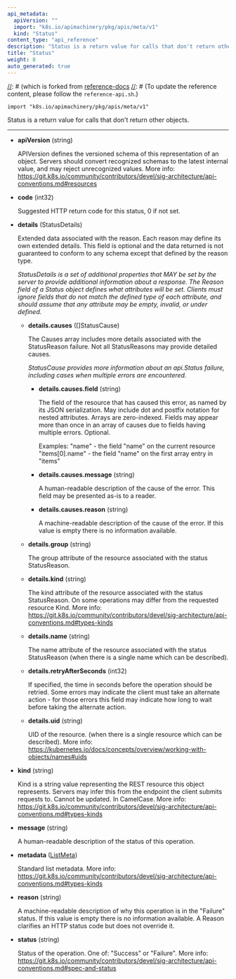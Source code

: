 ```yaml
---
api_metadata:
  apiVersion: ""
  import: "k8s.io/apimachinery/pkg/apis/meta/v1"
  kind: "Status"
content_type: "api_reference"
description: "Status is a return value for calls that don't return other objects."
title: "Status"
weight: 8
auto_generated: true
---
```


[//]: # (The file is auto-generated from the Go source code of the component using a generic generator,)
[//]: # (which is forked from [reference-docs](https://github.com/kubernetes-sigs/reference-docs.)
[//]: # (To update the reference content, please follow the `reference-api.sh`.)

`import "k8s.io/apimachinery/pkg/apis/meta/v1"`

Status is a return value for calls that don't return other objects.

<hr/>

- **apiVersion** (string)

  APIVersion defines the versioned schema of this representation of an object. Servers should convert recognized schemas to the latest internal value, and may reject unrecognized values. More info: https://git.k8s.io/community/contributors/devel/sig-architecture/api-conventions.md#resources

- **code** (int32)

  Suggested HTTP return code for this status, 0 if not set.

- **details** (StatusDetails)

  Extended data associated with the reason.  Each reason may define its own extended details. This field is optional and the data returned is not guaranteed to conform to any schema except that defined by the reason type.

  <a name="StatusDetails"></a>

  *StatusDetails is a set of additional properties that MAY be set by the server to provide additional information about a response. The Reason field of a Status object defines what attributes will be set. Clients must ignore fields that do not match the defined type of each attribute, and should assume that any attribute may be empty, invalid, or under defined.*

  - **details.causes** ([]StatusCause)

    The Causes array includes more details associated with the StatusReason failure. Not all StatusReasons may provide detailed causes.

    <a name="StatusCause"></a>

    *StatusCause provides more information about an api.Status failure, including cases when multiple errors are encountered.*

    - **details.causes.field** (string)

      The field of the resource that has caused this error, as named by its JSON serialization. May include dot and postfix notation for nested attributes. Arrays are zero-indexed.  Fields may appear more than once in an array of causes due to fields having multiple errors. Optional.
      
      Examples:
        "name" - the field "name" on the current resource
        "items[0].name" - the field "name" on the first array entry in "items"

    - **details.causes.message** (string)

      A human-readable description of the cause of the error.  This field may be presented as-is to a reader.

    - **details.causes.reason** (string)

      A machine-readable description of the cause of the error. If this value is empty there is no information available.

  - **details.group** (string)

    The group attribute of the resource associated with the status StatusReason.

  - **details.kind** (string)

    The kind attribute of the resource associated with the status StatusReason. On some operations may differ from the requested resource Kind. More info: https://git.k8s.io/community/contributors/devel/sig-architecture/api-conventions.md#types-kinds

  - **details.name** (string)

    The name attribute of the resource associated with the status StatusReason (when there is a single name which can be described).

  - **details.retryAfterSeconds** (int32)

    If specified, the time in seconds before the operation should be retried. Some errors may indicate the client must take an alternate action - for those errors this field may indicate how long to wait before taking the alternate action.

  - **details.uid** (string)

    UID of the resource. (when there is a single resource which can be described). More info: https://kubernetes.io/docs/concepts/overview/working-with-objects/names#uids

- **kind** (string)

  Kind is a string value representing the REST resource this object represents. Servers may infer this from the endpoint the client submits requests to. Cannot be updated. In CamelCase. More info: https://git.k8s.io/community/contributors/devel/sig-architecture/api-conventions.md#types-kinds

- **message** (string)

  A human-readable description of the status of this operation.

- **metadata** ([ListMeta](../common-definitions/list-meta#ListMeta))

  Standard list metadata. More info: https://git.k8s.io/community/contributors/devel/sig-architecture/api-conventions.md#types-kinds

- **reason** (string)

  A machine-readable description of why this operation is in the "Failure" status. If this value is empty there is no information available. A Reason clarifies an HTTP status code but does not override it.

- **status** (string)

  Status of the operation. One of: "Success" or "Failure". More info: https://git.k8s.io/community/contributors/devel/sig-architecture/api-conventions.md#spec-and-status

